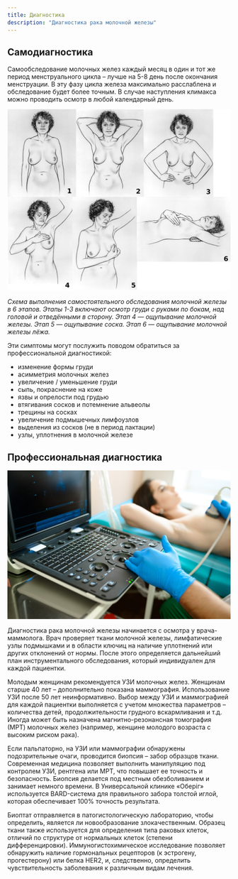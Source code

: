 ```yaml
---
title: Диагностика
description: "Диагностика рака молочной железы"
---
```


## Самодиагностика

Самообследование молочных желез каждый месяц в один и тот же период менструального цикла – лучше на 5-8 день после окончания менструации. В эту фазу цикла железа максимально расслаблена и обследование будет более точным. В случае наступления климакса можно проводить осмотр в любой календарный день.

![Самодиагностика рака груди](./breast-self-exam.jpg)

_Схема выполнения самостоятельного обследования молочной железы в 6 этапов. Этапы 1-3 включают осмотр груди с руками по бокам, над головой и отведёнными в сторону. Этап 4 — ощупывание молочной железы. Этап 5 — ощупывание соска. Этап 6 — ощупывание молочной железы лёжа._

Эти симптомы могут послужить поводом обратиться за профессиональной диагностикой:

* изменение формы груди
* асимметрия молочных желез
* увеличение / уменьшение груди
* сыпь, покраснение на коже
* язвы и опрелости под грудью
* втягивания сосков и потемнение альвеолы
* трещины на сосках
* увеличение подмышечных лимфоузлов
* выделения из сосков (не в период лактации)
* узлы, уплотнения в молочной железе

## Профессиональная диагностика 

![Маммограмма пациента](./a-mammologist-makes-breast-ultrasound-scanning-ZWCU2L8.jpg)

Диагностика рака молочной железы начинается с осмотра у врача-маммолога. Врач проверяет ткани молочной железы, лимфатические узлы подмышками и в области ключиц на наличие уплотнений или других отклонений от нормы. После этого определяется дальнейший план инструментального обследования, который индивидуален для каждой пациентки.

Молодым женщинам рекомендуется УЗИ молочных желез. Женщинам старше 40 лет – дополнительно показана маммография. Использование УЗИ после 50 лет неинформативно. Выбор между УЗИ и маммографией для каждой пациентки выполняется с учетом множества параметров – количества детей, продолжительности грудного вскармливания и т.д. Иногда может быть назначена магнитно-резонансная томография (МРТ) молочных желез (например, женщине молодого возраста с высоким риском рака).

Если пальпаторно, на УЗИ или маммографии обнаружены подозрительные очаги, проводится биопсия – забор образцов ткани. Современная медицина позволяет выполнить манипуляцию под контролем УЗИ, рентгена или МРТ, что повышает ее точность и безопасность. Биопсия делается под местным обезболиванием и занимает немного времени. В Универсальной клинике «Оберіг» используется BARD-система для правильного забора толстой иглой, которая обеспечивает 100% точность результата.

Биоптат отправляется в патогистологическую лабораторию, чтобы определить, является ли новообразование злокачественным. Образец ткани также используется для определения типа раковых клеток, отличий по структуре от нормальных клеток (степени дифференцировки). Иммуногистохимическое исследование позволяет обнаружить наличие гормональных рецепторов (к эстрогену, прогестерону) или белка HER2, и, следственно, определить чувствительность заболевания к различным видам лечения.